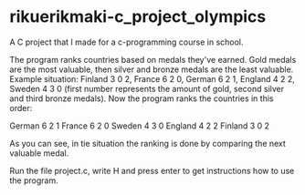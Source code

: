 # rikuerikmaki-c_project_olympics

A C project that I made for a c-programming course in school. 

The program ranks countries based on medals they've earned. Gold medals are the most valuable, then silver and bronze medals are the least valuable.
Example situation: Finland 3 0 2, France 6 2 0, German 6 2 1, England 4 2 2, Sweden 4 3 0 (first number represents the amount of gold, second silver and third bronze medals). Now the program ranks the countries in this order: 

German 6 2 1
France 6 2 0
Sweden 4 3 0
England 4 2 2
Finland 3 0 2

As you can see, in tie situation the ranking is done by comparing the next valuable medal. 


Run the file project.c, write H and press enter to get instructions how to use the program.

